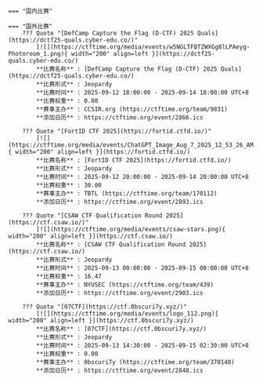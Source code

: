     === "国内比赛"
    
    === "国外比赛"
        ??? Quote "[DefCamp Capture the Flag (D-CTF) 2025 Quals](https://dctf25-quals.cyber-edu.co/)"  
            [![](https://ctftime.org/media/events/w5NGLTFBTZWXGg8lLPAeyg-Photoroom_1.png){ width="200" align=left }](https://dctf25-quals.cyber-edu.co/)  
            **比赛名称** : [DefCamp Capture the Flag (D-CTF) 2025 Quals](https://dctf25-quals.cyber-edu.co/)  
            **比赛形式** : Jeopardy  
            **比赛时间** : 2025-09-12 18:00:00 - 2025-09-14 18:00:00 UTC+8  
            **比赛权重** : 0.00  
            **赛事主办** : CCSIR.org (https://ctftime.org/team/9831)  
            **添加日历** : https://ctftime.org/event/2866.ics  
            
        ??? Quote "[FortID CTF 2025](https://fortid.ctfd.io/)"  
            [![](https://ctftime.org/media/events/ChatGPT_Image_Aug_7_2025_12_53_26_AM.png){ width="200" align=left }](https://fortid.ctfd.io/)  
            **比赛名称** : [FortID CTF 2025](https://fortid.ctfd.io/)  
            **比赛形式** : Jeopardy  
            **比赛时间** : 2025-09-12 20:00:00 - 2025-09-14 20:00:00 UTC+8  
            **比赛权重** : 30.00  
            **赛事主办** : TBTL (https://ctftime.org/team/170112)  
            **添加日历** : https://ctftime.org/event/2893.ics  
            
        ??? Quote "[CSAW CTF Qualification Round 2025](https://ctf.csaw.io/)"  
            [![](https://ctftime.org/media/events/csaw-stars.png){ width="200" align=left }](https://ctf.csaw.io/)  
            **比赛名称** : [CSAW CTF Qualification Round 2025](https://ctf.csaw.io/)  
            **比赛形式** : Jeopardy  
            **比赛时间** : 2025-09-13 00:00:00 - 2025-09-15 00:00:00 UTC+8  
            **比赛权重** : 16.47  
            **赛事主办** : NYUSEC (https://ctftime.org/team/439)  
            **添加日历** : https://ctftime.org/event/2903.ics  
            
        ??? Quote "[07CTF](https://ctf.0bscuri7y.xyz/)"  
            [![](https://ctftime.org/media/events/logo_112.png){ width="200" align=left }](https://ctf.0bscuri7y.xyz/)  
            **比赛名称** : [07CTF](https://ctf.0bscuri7y.xyz/)  
            **比赛形式** : Jeopardy  
            **比赛时间** : 2025-09-13 14:30:00 - 2025-09-15 02:30:00 UTC+8  
            **比赛权重** : 0.00  
            **赛事主办** : 0bscuri7y (https://ctftime.org/team/370140)  
            **添加日历** : https://ctftime.org/event/2848.ics  
            